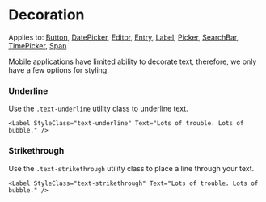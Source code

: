 # Decoration

Applies to: [Button](https://docs.microsoft.com/en-us/dotnet/api/xamarin.forms.button?view=xamarin-forms), [DatePicker](https://docs.microsoft.com/en-us/dotnet/api/xamarin.forms.datepicker?view=xamarin-forms), [Editor](https://docs.microsoft.com/en-us/dotnet/api/xamarin.forms.editor?view=xamarin-forms), [Entry](https://docs.microsoft.com/en-us/dotnet/api/xamarin.forms.entry?view=xamarin-forms), [Label](https://docs.microsoft.com/en-us/dotnet/api/xamarin.forms.layout?view=xamarin-forms), [Picker](https://docs.microsoft.com/en-us/dotnet/api/xamarin.forms.picker?view=xamarin-forms), [SearchBar](https://docs.microsoft.com/en-us/dotnet/api/xamarin.forms.searchbar?view=xamarin-forms), [TimePicker](https://docs.microsoft.com/en-us/dotnet/api/xamarin.forms.timepicker?view=xamarin-forms), [Span](https://docs.microsoft.com/en-us/dotnet/api/xamarin.forms.span?view=xamarin-forms)

Mobile applications have limited ability to decorate text, therefore, we only have a few options for styling.

### Underline

Use the `.text-underline` utility class to underline text.

```text
<Label StyleClass="text-underline" Text="Lots of trouble. Lots of bubble." />
```

### Strikethrough

Use the `.text-strikethrough` utility class to place a line through your text.

```text
<Label StyleClass="text-strikethrough" Text="Lots of trouble. Lots of bubble." />
```



